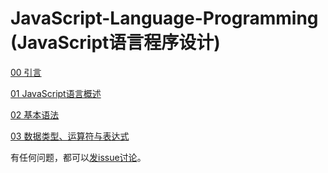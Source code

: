 # JavaScript-Language-Programming (JavaScript语言程序设计)

[00 引言](00%20引言.ipynb)  

[01 JavaScript语言概述](01%20JavaScript语言概述.ipynb)

[02 基本语法](02%20基本语法.ipynb)

[03 数据类型、运算符与表达式](03%20数据类型、运算符与表达式.ipynb)





有任何问题，都可以[发issue讨论](../../issues)。